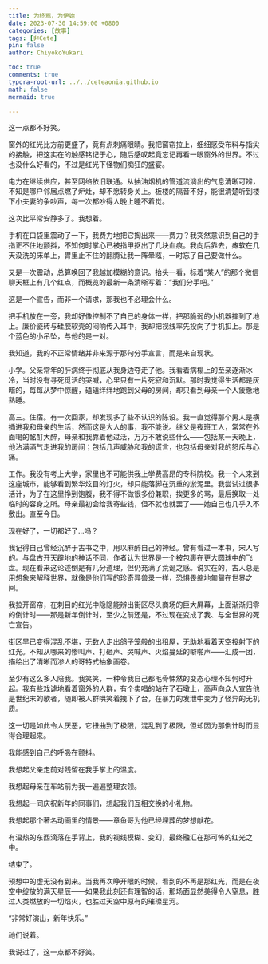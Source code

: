 ```yaml
---
title: 为终焉，为伊始
date: 2023-07-30 14:59:00 +0800
categories: [故事]
tags: [非Cete]
pin: false
author: ChiyokoYukari

toc: true
comments: true
typora-root-url: ../../ceteaonia.github.io
math: false
mermaid: true

---
```


这一点都不好笑。

窗外的红光比方前更盛了，竟有点刺痛眼睛。我把窗帘拉上，细细感受布料与指尖的接触，把这实在的触感铭记于心，随后感叹起竟忘记再看一眼窗外的世界。不过也没什么好看的，不过是红光下怪物们痴狂的盛宴。

电力在继续供应，甚至网络依旧联通。从抽油烟机的管道流淌出的气息清晰可辨，不知是哪户邻居点燃了炉灶，却不愿转身关上。板楼的隔音不好，能很清楚听到楼下小夫妻的争吵声，每一次都吵得人晚上睡不着觉。

这次比平常安静多了。我想着。

手机在口袋里震动了一下，我费力地把它掏出来——费力？我突然意识到自己的手指正不住地颤抖，不知何时掌心已被指甲抠出了几块血痕。我向后靠去，瘫软在几天没洗的床单上，胃里止不住的翻腾让我一阵晕眩，一时忘了自己要做什么。

又是一次震动，总算唤回了我越加模糊的意识。抬头一看，标着“某人”的那个微信聊天框上有几个红点，而概览的最新一条清晰写着：“我们分手吧。”

这是一个宣告，而非一个请求，那我也不必理会什么。

把手机放在一旁，我却好像控制不了自己的身体一样，把那脆弱的小机器摔到了地上。廉价瓷砖与硅胶软壳的闷响传入耳中，我却把视线率先投向了手机扣上。那是个蓝色的小吊坠，与他的是一对。

我知道，我的不正常情绪并非来源于那句分手宣言，而是来自现状。

小学。父亲常年的肝病终于彻底从我身边夺走了他。我看着病榻上的至亲逐渐冰冷，当时没有寻死觅活的哭喊，心里只有一片死寂和沉默。那时我觉得生活都是灰暗的，每每从梦中惊醒，磕磕绊绊地跑到父母的房间，却只看到母亲一个人疲惫地熟睡。

高三。住宿。有一次回家，却发现多了些不认识的陈设。我一直觉得那个男人是横插进我和母亲的生活，然而这是大人的事，我不能说。继父是夜班工人，常常在外面喝的酩酊大醉，母亲和我靠着他过活，万万不敢说些什么——包括某一天晚上，他沾满酒气走进我的房间；包括几声威胁和我的谎言，也包括母亲对我的怒斥与心痛。

工作。我没有考上大学，家里也不可能供我上学费高昂的专科院校。我一个人来到这座城市，能够看到繁华炫目的灯火，却只能落脚在沉重的淤泥里。我尝试过很多活计，为了在这里挣到饱腹，我不得不做很多份兼职，挨更多的骂，最后换取一处临时的容身之所。母亲最初会给我寄些钱，但不就也就罢了——她自己也几乎入不敷出。直至今日。

现在好了，一切都好了…吗？

我记得自己曾经沉醉于古书之中，用以麻醉自己的神经。曾有看过一本书，宋人写的。与盘古开天辟地的神话不同，作者认为世界是一个被包裹在更大圆球中的飞盘。现在看来这论述倒是有几分道理，但仍充满了荒诞之感。说实在的，古人总是用想象来解释世界，就像是他们写的珍奇异兽录一样，恐惧畏缩地匍匐在世界之间。

我拉开窗帘，在刺目的红光中隐隐能辨出街区尽头商场的巨大屏幕，上面渐渐归零的倒计时——那是新年倒计时，至少之前还是，不过现在变成了我、与全世界的死亡宣告。

街区早已变得混乱不堪，无数人走出鸽子笼般的出租屋，无助地看着天空投射下的红光。不知从哪来的惨叫声、打砸声、哭喊声、火焰蔓延的噼啪声——汇成一团，描绘出了清晰而渗人的哥特式抽象画卷。

至少有这么多人陪我。我笑笑，一种令我自己都毛骨悚然的变态心理不知何时升起。我有些戏谑地看着窗外的人群，有个卖唱的站在了石墩上，高声向众人宣告他是世纪末的歌者，随即被人群哄笑着拽下了台，在暴力的发泄中变为了怪异的无机质。

这一切是如此令人厌恶，它扭曲到了极限，混乱到了极限，但却因为那倒计时而显得合理起来。

我能感到自己的呼吸在颤抖。

我想起父亲走前对残留在我手掌上的温度。

我想起母亲在车站前为我一遍遍整理衣领。

我想起一同庆祝新年的同事们，想起我们互相交换的小礼物。

我想起那个著名动画里的情景——章鱼哥为他已经埋葬的梦想献花。

有温热的东西滴落在手背上，我的视线模糊、变幻，最终融汇在那可怖的红光之中。

结束了。

预想中的虚无没有到来。当我再次睁开眼的时候，看到的不再是那红光，而是在夜空中绽放的满天星辰——如果我此刻还有理智的话，那场面显然美得令人窒息，胜过人类燃放的一切焰火，也胜过天空中原有的璀璨星河。

“非常好演出，新年快乐。”

祂们说着。

我说过了，这一点都不好笑。
